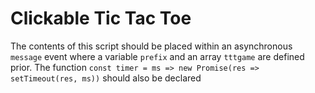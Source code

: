 # Clickable Tic Tac Toe
The contents of this script should be placed within an asynchronous `message` event where a variable `prefix` and an array `tttgame` are defined prior.
The function `const timer = ms => new Promise(res => setTimeout(res, ms))` should also be declared 

